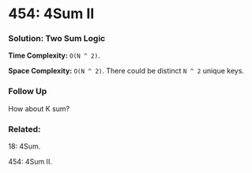 # 454: 4Sum II

### Solution: Two Sum Logic
**Time Complexity:** `O(N ^ 2)`.

**Space Complexity:** `O(N ^ 2)`. There could be distinct `N ^ 2` unique keys.

### Follow Up
How about K sum?

### Related:
18: 4Sum.

454: 4Sum II.